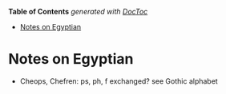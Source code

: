 <!-- START doctoc generated TOC please keep comment here to allow auto update -->
<!-- DON'T EDIT THIS SECTION, INSTEAD RE-RUN doctoc TO UPDATE -->
**Table of Contents**  *generated with [DocToc](https://github.com/thlorenz/doctoc)*

- [Notes on Egyptian](#notes-on-egyptian)

<!-- END doctoc generated TOC please keep comment here to allow auto update -->



# Notes on Egyptian


* Cheops, Chefren: ps, ph, f exchanged? see Gothic alphabet


